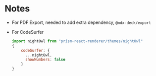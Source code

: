 # Notes

* For PDF Export, needed to add extra dependency, `@mdx-deck/export`

* For CodeSurfer
  ``` js
  import nightOwl from "prism-react-renderer/themes/nightOwl"
  {
      codeSurfer: {
        ...nightOwl,
        showNumbers: false
      }
  }
  ```  
